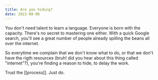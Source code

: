 ```yaml
---
title: Are you hiding?
date: 2022-08-06
---
```


You don't need talent to learn a language. Everyone is born with the capacity. There's no secret to mastering one either. With a quick Google search, you'll see a great number of people already spilling the beans all over the internet.

So everytime we complain that we don't know what to do, or that we don't have the rigth resources (bruh! did you hear about this thing called "internet"?), you're finding a reason to hide, to delay the work.

Trust the [[process]]. Just do.
